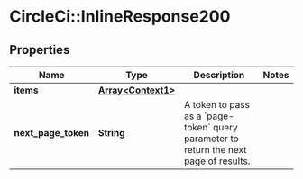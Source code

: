 # CircleCi::InlineResponse200

## Properties
Name | Type | Description | Notes
------------ | ------------- | ------------- | -------------
**items** | [**Array&lt;Context1&gt;**](Context1.md) |  | 
**next_page_token** | **String** | A token to pass as a &#x60;page-token&#x60; query parameter to return the next page of results. | 

